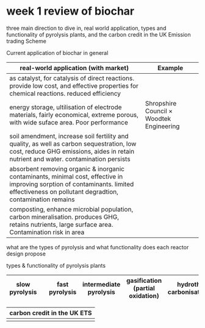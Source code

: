 # week 1 review of biochar

three main direction to dive in, real world application, types and functionality of pyrolysis plants, and the carbon credit in the UK Emission trading Scheme

Current application of biochar in general

|real-world application (with market)|Example|
|---|---|
|as catalyst, for catalysis of direct reactions. provide low cost, and effective properties for chemical reactions. reduced efficiency||
|energy storage, ultilisation of electrode materials, fairly economical, extreme porous, with wide suface area. Poor performance|Shropshire Council × Woodtek Engineering|
|soil amendment, increase soil fertility and quality, as well as carbon sequestration, low cost, reduce GHG emissions, aides in retain nutrient and water. contamination persists||
|absorbent removing organic & inorganic contaminants, minimal cost, effective in improving sorption of contaminants. limited effectiveness on pollutant degradtion, contamination remains||
|composting, enhance microbial population, carbon mineralisation. produces GHG, retains nutrients, large surface area. Contamination risk in area||

what are the types of pyrolysis and what functionality does each reactor design propose

types & functionality of pyrolysis plants


|slow pyrolysis||fast pyrolysis|intermediate pyrolysis|gasification (partial oxidation)|hydrothermal carbonisation(HTC)|
|---|---|---|---|---|---|


|carbon credit in the UK ETS|
|---|
||

